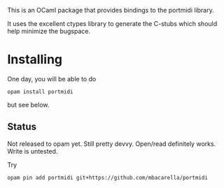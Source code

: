 This is an OCaml package that provides bindings to the portmidi library.

It uses the excellent ctypes library to generate the C-stubs which should help
minimize the bugspace.

Installing
===

One day, you will be able to do
```
opam install portmidi
```

but see below.

Status
---

Not released to opam yet.  Still pretty devvy.  Open/read definitely works. Write is untested.

Try

```
opam pin add portmidi git+https://github.com/mbacarella/portmidi
```
